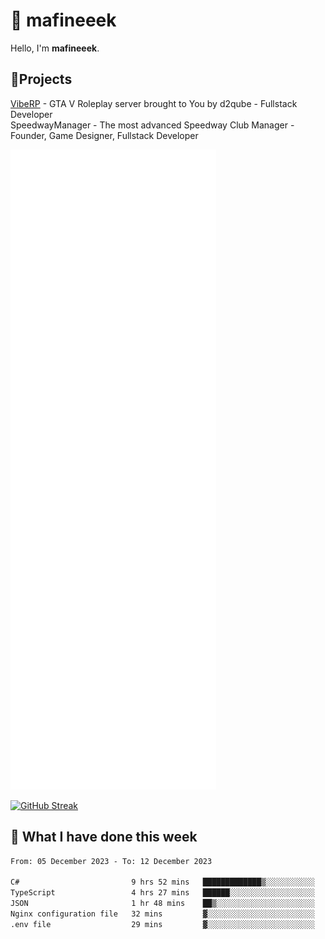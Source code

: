 # 👋 mafineeek
Hello, I'm **mafineeek**.

## 📝Projects

[VibeRP](https://v-rp.pl) - GTA V Roleplay server brought to You by d2qube - Fullstack Developer<br/>
SpeedwayManager - The most advanced Speedway Club Manager - Founder, Game Designer, Fullstack Developer


![](./github-metrics.svg)

[![GitHub Streak](https://streak-stats.demolab.com/?user=mafineeek)](https://git.io/streak-stats)

## 📰 What I have done this week
<!--START_SECTION:waka-->

```txt
From: 05 December 2023 - To: 12 December 2023

C#                         9 hrs 52 mins   █████████████▒░░░░░░░░░░░   53.82 %
TypeScript                 4 hrs 27 mins   ██████░░░░░░░░░░░░░░░░░░░   24.35 %
JSON                       1 hr 48 mins    ██▒░░░░░░░░░░░░░░░░░░░░░░   09.89 %
Nginx configuration file   32 mins         ▓░░░░░░░░░░░░░░░░░░░░░░░░   02.91 %
.env file                  29 mins         ▓░░░░░░░░░░░░░░░░░░░░░░░░   02.70 %
```

<!--END_SECTION:waka-->
